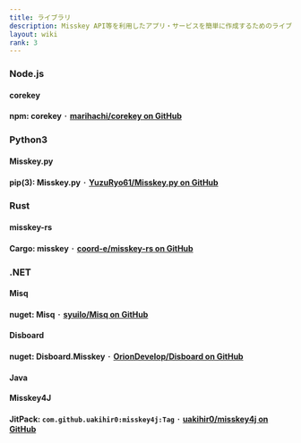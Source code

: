 ```yaml
---
title: ライブラリ
description: Misskey API等を利用したアプリ・サービスを簡単に作成するためのライブラリ一覧。
layout: wiki
rank: 3
---
```

### Node.js
#### corekey
**npm: corekey** ･ **[marihachi/corekey on GitHub](https://github.com/marihachi/corekey)**

### Python3
#### Misskey.py
**pip(3): Misskey.py** ･ **[YuzuRyo61/Misskey.py on GitHub](https://github.com/YuzuRyo61/Misskey.py)**

### Rust
#### misskey-rs
**Cargo: misskey** ･ **[coord-e/misskey-rs on GitHub](https://github.com/coord-e/misskey-rs)**

### .NET
#### Misq
**nuget: Misq** ･ **[syuilo/Misq on GitHub](https://github.com/syuilo/Misq)**

#### Disboard
**nuget: Disboard.Misskey** ･ **[OrionDevelop/Disboard on GitHub](https://github.com/OrionDevelop/Disboard)**

#### Java
#### Misskey4J
**JitPack: `com.github.uakihir0:misskey4j:Tag`** ･ **[uakihir0/misskey4j on GitHub](https://github.com/uakihir0/misskey4j)**
